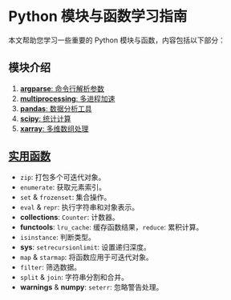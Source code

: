 # Python 模块与函数学习指南

本文帮助您学习一些重要的 Python 模块与函数，内容包括以下部分：

## 模块介绍
1. [**argparse**: 命令行解析参数](argparse.py)
2. [**multiprocessing**: 多进程加速](multiprocessing.py)
3. [**pandas**: 数据分析工具](pandas.py)
4. [**scipy**: 统计计算](scipy.py)
5. [**xarray**: 多维数组处理](xarray.py)

## [实用函数](useful_function.py)
- `zip`: 打包多个可迭代对象。
- `enumerate`: 获取元素索引。
- `set` & `frozenset`: 集合操作。
- `eval` & `repr`: 执行字符串和对象表示。
- **collections**: `Counter`: 计数器。
- **functools**: `lru_cache`: 缓存函数结果，`reduce`: 累积计算。
- `isinstance`: 判断类型。
- **sys**: `setrecursionlimit`: 设置递归深度。
- `map` & `starmap`: 将函数应用于可迭代对象。
- `filter`: 筛选数据。
- `split` & `join`: 字符串分割和合并。
- **warnings** & **numpy**: `seterr`: 忽略警告处理。
